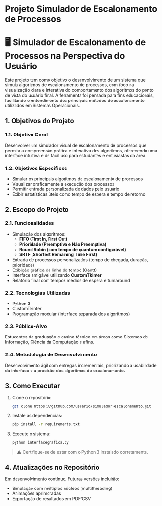 
# Projeto Simulador de Escalonamento de Processos

# 🖥️ Simulador de Escalonamento de Processos na Perspectiva do Usuário  
Este projeto tem como objetivo o desenvolvimento de um sistema que simula algoritmos de escalonamento de processos, com foco na visualização clara e interativa do comportamento dos algoritmos do ponto de vista do usuário final. A ferramenta foi pensada para fins educacionais, facilitando o entendimento dos principais métodos de escalonamento utilizados em Sistemas Operacionais.

## 1. Objetivos do Projeto

### 1.1. Objetivo Geral  
Desenvolver um simulador visual de escalonamento de processos que permita a compreensão prática e interativa dos algoritmos, oferecendo uma interface intuitiva e de fácil uso para estudantes e entusiastas da área.

### 1.2. Objetivos Específicos  
- Simular os principais algoritmos de escalonamento de processos  
- Visualizar graficamente a execução dos processos  
- Permitir entrada personalizada de dados pelo usuário  
- Exibir estatísticas úteis como tempo de espera e tempo de retorno  

## 2. Escopo do Projeto

### 2.1. Funcionalidades  
- Simulação dos algoritmos:
  - **FIFO (First In, First Out)**
  - **Prioridade (Preemptiva e Não Preemptiva)**
  - **Round Robin (com tempo de quantum configurável)**
  - **SRTF (Shortest Remaining Time First)**
- Entrada de processos personalizados (tempo de chegada, duração, prioridade)  
- Exibição gráfica da linha do tempo (Gantt)  
- Interface amigável utilizando **CustomTkinter**  
- Relatório final com tempos médios de espera e turnaround  

### 2.2. Tecnologias Utilizadas  
- Python 3  
- CustomTkinter  
- Programação modular (interface separada dos algoritmos)  

### 2.3. Público-Alvo  
Estudantes de graduação e ensino técnico em áreas como Sistemas de Informação, Ciência da Computação e afins.

### 2.4. Metodologia de Desenvolvimento  
Desenvolvimento ágil com entregas incrementais, priorizando a usabilidade da interface e a precisão dos algoritmos de escalonamento.

## 3. Como Executar

1. Clone o repositório:
   ```bash
   git clone https://github.com/usuario/simulador-escalonamento.git
   ```

2. Instale as dependências:
   ```bash
   pip install -r requirements.txt
   ```

3. Execute o sistema:
   ```bash
   python interfacegrafica.py
   ```

> ⚠️ Certifique-se de estar com o Python 3 instalado corretamente.

## 4. Atualizações no Repositório  
Em desenvolvimento contínuo. Futuras versões incluirão:
- Simulação com múltiplos núcleos (multithreading)  
- Animações aprimoradas  
- Exportação de resultados em PDF/CSV  

